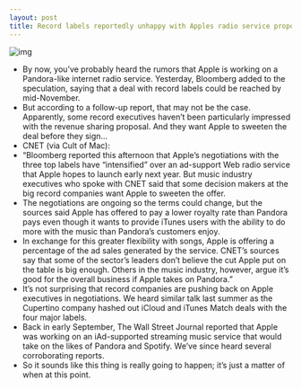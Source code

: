 ```yaml
---
layout: post
title: Record labels reportedly unhappy with Apples radio service proposal
---
```

![img](http://media.idownloadblog.com/wp-content/uploads/2012/09/itunes-music.png)
* By now, you’ve probably heard the rumors that Apple is working on a Pandora-like internet radio service. Yesterday, Bloomberg added to the speculation, saying that a deal with record labels could be reached by mid-November.
* But according to a follow-up report, that may not be the case. Apparently, some record executives haven’t been particularly impressed with the revenue sharing proposal. And they want Apple to sweeten the deal before they sign…
* CNET (via Cult of Mac):
* “Bloomberg reported this afternoon that Apple’s negotiations with the three top labels have “intensified” over an ad-support Web radio service that Apple hopes to launch early next year. But music industry executives who spoke with CNET said that some decision makers at the big record companies want Apple to sweeten the offer.
* The negotiations are ongoing so the terms could change, but the sources said Apple has offered to pay a lower royalty rate than Pandora pays even though it wants to provide iTunes users with the ability to do more with the music than Pandora’s customers enjoy.
* In exchange for this greater flexibility with songs, Apple is offering a percentage of the ad sales generated by the service. CNET’s sources say that some of the sector’s leaders don’t believe the cut Apple put on the table is big enough. Others in the music industry, however, argue it’s good for the overall business if Apple takes on Pandora.”
* It’s not surprising that record companies are pushing back on Apple executives in negotiations. We heard similar talk last summer as the Cupertino company hashed out iCloud and iTunes Match deals with the four major labels.
* Back in early September, The Wall Street Journal reported that Apple was working on an iAd-supported streaming music service that would take on the likes of Pandora and Spotify. We’ve since heard several corroborating reports.
* So it sounds like this thing is really going to happen; it’s just a matter of when at this point.


